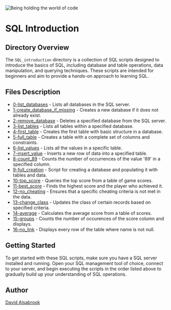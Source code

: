 ![Being holding the world of code](https://github.com/DAlsabrook/atlas-higher_level_programming/assets/112190470/725dc1cc-64bc-4e57-adc6-c3cd43e960be)

# SQL Introduction

## Directory Overview

The `SQL_introduction` directory is a collection of SQL scripts designed to introduce the basics of SQL, including database and table operations, data manipulation, and querying techniques. These scripts are intended for beginners and aim to provide a hands-on approach to learning SQL.

## Files Description

- [0-list_databases](0-list_databases.sql) - Lists all databases in the SQL server.
- [1-create_database_if_missing](1-create_database_if_missing.sql) - Creates a new database if it does not already exist.
- [2-remove_database](2-remove_database.sql) - Deletes a specified database from the SQL server.
- [3-list_tables](3-list_tables.sql) - Lists all tables within a specified database.
- [4-first_table](4-first_table.sql) - Creates the first table with basic structure in a database.
- [5-full_table](5-full_table.sql) - Creates a table with a complete set of columns and constraints.
- [6-list_values](6-list_values.sql) - Lists all the values in a specific table.
- [7-insert_value](7-insert_value.sql) - Inserts a new row of data into a specified table.
- [8-count_89](8-count_89.sql) - Counts the number of occurrences of the value '89' in a specified column.
- [9-full_creation](9-full_creation.sql) - Script for creating a database and populating it with tables and data.
- [10-top_score](10-top_score.sql) - Queries the top score from a table of game scores.
- [11-best_score](11-best_score.sql) - Finds the highest score and the player who achieved it.
- [12-no_cheating](12-no_cheating.sql) - Ensures that a specific cheating criteria is not met in the data.
- [13-change_class](13-change_class.sql) - Updates the class of certain records based on specified criteria.
- [14-average](14-average.sql) - Calculates the average score from a table of scores.
- [15-groups](15-groups.sql) - Counts the number of occurences of the score column and displays.
- [16-no_link](16-no_link.sql) - Displays every row of the table where name is not null.

## Getting Started

To get started with these SQL scripts, make sure you have a SQL server installed and running. Open your SQL management tool of choice, connect to your server, and begin executing the scripts in the order listed above to gradually build up your understanding of SQL operations.

## Author

[David Alsabrook](https://github.com/DAlsabrook)
